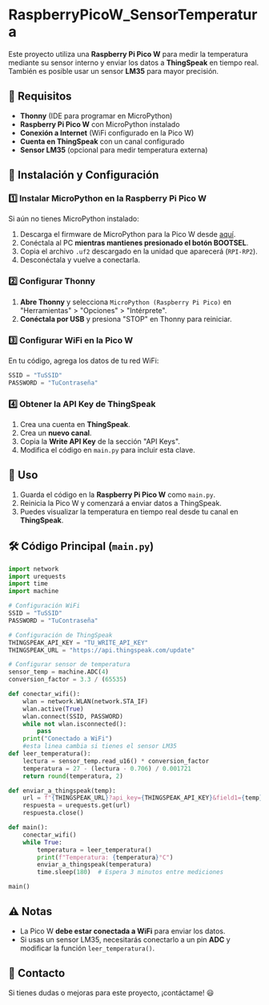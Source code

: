 # RaspberryPicoW_SensorTemperatura

Este proyecto utiliza una **Raspberry Pi Pico W** para medir la temperatura mediante su sensor interno y enviar los datos a **ThingSpeak** en tiempo real. También es posible usar un sensor **LM35** para mayor precisión.

## 📌 Requisitos

- **Thonny** (IDE para programar en MicroPython)
- **Raspberry Pi Pico W** con MicroPython instalado
- **Conexión a Internet** (WiFi configurado en la Pico W)
- **Cuenta en ThingSpeak** con un canal configurado
- **Sensor LM35** (opcional para medir temperatura externa)

## 🔧 Instalación y Configuración

### 1️⃣ Instalar MicroPython en la Raspberry Pi Pico W
Si aún no tienes MicroPython instalado:
1. Descarga el firmware de MicroPython para la Pico W desde [aquí](https://micropython.org/download/rp2-pico-w/).
2. Conéctala al PC **mientras mantienes presionado el botón BOOTSEL**.
3. Copia el archivo `.uf2` descargado en la unidad que aparecerá (`RPI-RP2`).
4. Desconéctala y vuelve a conectarla.

### 2️⃣ Configurar Thonny
1. **Abre Thonny** y selecciona `MicroPython (Raspberry Pi Pico)` en "Herramientas" > "Opciones" > "Intérprete".
2. **Conéctala por USB** y presiona "STOP" en Thonny para reiniciar.

### 3️⃣ Configurar WiFi en la Pico W
En tu código, agrega los datos de tu red WiFi:
```python
SSID = "TuSSID"
PASSWORD = "TuContraseña"
```

### 4️⃣ Obtener la API Key de ThingSpeak
1. Crea una cuenta en **ThingSpeak**.
2. Crea un **nuevo canal**.
3. Copia la **Write API Key** de la sección "API Keys".
4. Modifica el código en `main.py` para incluir esta clave.

## 🚀 Uso
1. Guarda el código en la **Raspberry Pi Pico W** como `main.py`.
2. Reinicia la Pico W y comenzará a enviar datos a ThingSpeak.
3. Puedes visualizar la temperatura en tiempo real desde tu canal en **ThingSpeak**.

## 🛠 Código Principal (`main.py`)
```python
import network
import urequests
import time
import machine

# Configuración WiFi
SSID = "TuSSID"
PASSWORD = "TuContraseña"

# Configuración de ThingSpeak
THINGSPEAK_API_KEY = "TU_WRITE_API_KEY"
THINGSPEAK_URL = "https://api.thingspeak.com/update"

# Configurar sensor de temperatura
sensor_temp = machine.ADC(4)
conversion_factor = 3.3 / (65535)

def conectar_wifi():
    wlan = network.WLAN(network.STA_IF)
    wlan.active(True)
    wlan.connect(SSID, PASSWORD)
    while not wlan.isconnected():
        pass
    print("Conectado a WiFi")
    #esta linea cambia si tienes el sensor LM35
def leer_temperatura():
    lectura = sensor_temp.read_u16() * conversion_factor
    temperatura = 27 - (lectura - 0.706) / 0.001721
    return round(temperatura, 2)

def enviar_a_thingspeak(temp):
    url = f"{THINGSPEAK_URL}?api_key={THINGSPEAK_API_KEY}&field1={temp}"
    respuesta = urequests.get(url)
    respuesta.close()

def main():
    conectar_wifi()
    while True:
        temperatura = leer_temperatura()
        print(f"Temperatura: {temperatura}°C")
        enviar_a_thingspeak(temperatura)
        time.sleep(180)  # Espera 3 minutos entre mediciones

main()
```

## ⚠️ Notas
- La Pico W **debe estar conectada a WiFi** para enviar los datos.
- Si usas un sensor LM35, necesitarás conectarlo a un pin **ADC** y modificar la función `leer_temperatura()`.

## 📩 Contacto
Si tienes dudas o mejoras para este proyecto, ¡contáctame! 😃

